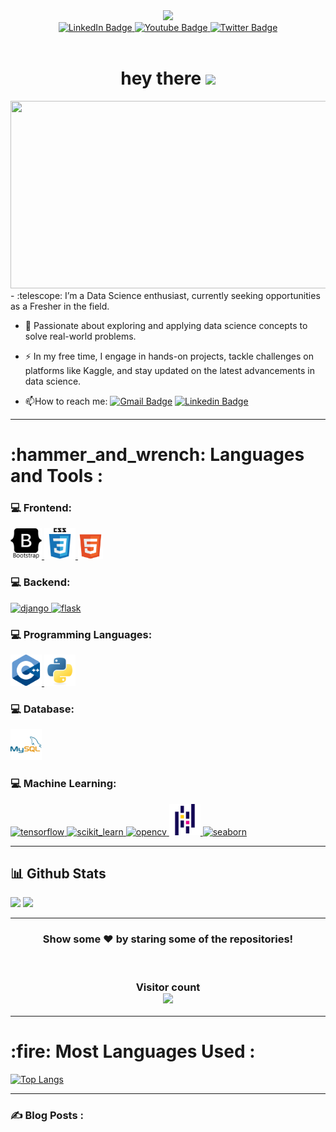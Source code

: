 <div id="header" align="center">
  <img src="https://media.giphy.com/media/M9gbBd9nbDrOTu1Mqx/giphy.gif" width="100"/>
</div>
<div id="badges" align="center">
  <a href="https://www.linkedin.com/in/prasanna-nikam-222912187/">
    <img src="https://img.shields.io/badge/LinkedIn-blue?style=for-the-badge&logo=linkedin&logoColor=white" alt="LinkedIn Badge"/>
  </a>
  <a href="your-youtube-URL">
    <img src="https://img.shields.io/badge/YouTube-red?style=for-the-badge&logo=youtube&logoColor=white" alt="Youtube Badge"/>
  </a>
  <a href="https://twitter.com/Prasanna_Nikam1">
    <img src="https://img.shields.io/badge/Twitter-blue?style=for-the-badge&logo=twitter&logoColor=white" alt="Twitter Badge"/>
  </a>
</div>
<div align="center">
  <img src="https://komarev.com/ghpvc/?username=prasannanikam&style=flat-square&color=blue" alt="" align="center">
</div>
<h1 align="center">
  hey there
  <img src="https://media.giphy.com/media/hvRJCLFzcasrR4ia7z/giphy.gif" width="30px"/>
</h1>
<div align="center">
  <img src="https://media.giphy.com/media/dWesBcTLavkZuG35MI/giphy.gif" width="600" height="300"/>
</div>
- :telescope: I’m a Data Science enthusiast, currently seeking opportunities as a Fresher in the field.

- :seedling: Passionate about exploring and applying data science concepts to solve real-world problems.

- :zap: In my free time, I engage in hands-on projects, tackle challenges on platforms like Kaggle, and stay updated on the latest advancements in data science.

- :mailbox:How to reach me: [![Gmail Badge](https://img.shields.io/badge/-Gmail-red?style=flat&logo=Gmail&logoColor=white)](prasannanikam1@gmail.com)
 [![Linkedin Badge](https://img.shields.io/badge/-Prasanna-blue?style=flat&logo=Linkedin&logoColor=white)](https://www.linkedin.com/in/prasanna-nikam-222912187/)
---

<h1>:hammer_and_wrench: Languages and Tools :</h1>
 <h3 align="left">&#128187; Frontend:</h3>
  <p align="left">
    <a href="https://getbootstrap.com" target="_blank" rel="noreferrer">
      <img src="https://raw.githubusercontent.com/devicons/devicon/master/icons/bootstrap/bootstrap-plain-wordmark.svg" alt="bootstrap" width="50" height="50" title="Bootstrap"/>
    </a>
    <a href="https://www.w3schools.com/css/" target="_blank" rel="noreferrer">
      <img src="https://raw.githubusercontent.com/devicons/devicon/master/icons/css3/css3-original-wordmark.svg" alt="css3" width="50" height="50" title="CSS3"/>
    </a>
    <img src="https://github.com/devicons/devicon/blob/master/icons/html5/html5-original.svg" title="HTML5" alt="HTML" width="40" height="40"/>&nbsp;
  </p>

  <h3 align="left">&#128187; Backend:</h3>
  <p align="left">
    <a href="https://www.djangoproject.com/" target="_blank" rel="noreferrer">
      <img src="https://cdn.worldvectorlogo.com/logos/django.svg" alt="django" width="50" height="50" title="Django"/>
    </a>
    <a href="https://flask.palletsprojects.com/" target="_blank" rel="noreferrer">
      <img src="https://www.vectorlogo.zone/logos/pocoo_flask/pocoo_flask-icon.svg" alt="flask" width="50" height="50" title="Flask"/>
    </a>
  </p>

  <h3 align="left">&#128187; Programming Languages:</h3>
  <p align="left">
    <a href="https://www.w3schools.com/cpp/" target="_blank" rel="noreferrer">
      <img src="https://raw.githubusercontent.com/devicons/devicon/master/icons/cplusplus/cplusplus-original.svg" alt="cplusplus" width="50" height="50" title="C++"/>
    </a>
    <a href="https://www.python.org" target="_blank" rel="noreferrer">
      <img src="https://raw.githubusercontent.com/devicons/devicon/master/icons/python/python-original.svg" alt="python" width="50" height="50" title="Python"/>
    </a>
  </p>

  <h3 align="left">&#128187; Database:</h3>
  <p align="left">
    <a href="https://www.mysql.com/" target="_blank" rel="noreferrer">
      <img src="https://raw.githubusercontent.com/devicons/devicon/master/icons/mysql/mysql-original-wordmark.svg" alt="mysql" width="50" height="50" title="MySQL"/>
    </a>
  </p>

  <h3 align="left">&#128187; Machine Learning:</h3>
  <p align="left">
    <a href="https://www.tensorflow.org" target="_blank" rel="noreferrer">
      <img src="https://www.vectorlogo.zone/logos/tensorflow/tensorflow-icon.svg" alt="tensorflow" width="50" height="50" title="TensorFlow"/>
    </a>
    <a href="https://scikit-learn.org/" target="_blank" rel="noreferrer">
      <img src="https://upload.wikimedia.org/wikipedia/commons/0/05/Scikit_learn_logo_small.svg" alt="scikit_learn" width="50" height="50" title="scikit-learn"/>
    </a>
    <a href="https://opencv.org/" target="_blank" rel="noreferrer">
      <img src="https://www.vectorlogo.zone/logos/opencv/opencv-icon.svg" alt="opencv" width="50" height="50" title="OpenCV"/>
    </a>
    <a href="https://pandas.pydata.org/" target="_blank" rel="noreferrer">
      <img src="https://raw.githubusercontent.com/devicons/devicon/2ae2a900d2f041da66e950e4d48052658d850630/icons/pandas/pandas-original.svg" alt="pandas" width="50" height="50" title="pandas"/>
    </a>
    <a href="https://seaborn.pydata.org/" target="_blank" rel="noreferrer">
      <img src="https://seaborn.pydata.org/_images/logo-mark-lightbg.svg" alt="seaborn" width="50" height="50" title="seaborn"/>
    </a>
  </p>

 ---
<h2>📊 Github Stats</h2>

<div>
  <img width="50%"
    src="https://github-readme-stats.vercel.app/api?username=prasannanikam&show_icons=true&hide_border=true&theme=radical" />
  <img width="49%"
    src="https://github-readme-streak-stats.herokuapp.com/?user=prasannanikam&hide_border=true&theme=radical" />
</div>
<hr />
<h3 align="center">
  Show some ❤️ by staring some of the repositories!
</h3>
<br>
<h3 align="center">
  Visitor count <br>
  <img src="https://profile-counter.glitch.me/prasannanikam/count.svg" />
</h3>

 ---

<h1> :fire: Most Languages Used :</h1>

[![Top Langs](https://github-readme-stats.vercel.app/api/top-langs/?username=prasannanikam&layout=compact&theme=vision-friendly-dark)](https://github.com/anuraghazra/github-readme-stats)


---

### :writing_hand: Blog Posts :

<!-- BLOG-POST-LIST:START -->
<!-- BLOG-POST-LIST:END -->
